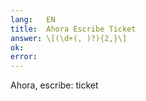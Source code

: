 ```yaml
---
lang:   EN
title:  Ahora Escribe Ticket
answer: \[(\d+(, )?){2,}\]
ok:     
error:  
---
```


Ahora, escribe: 
    ticket
